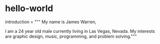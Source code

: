 # hello-world

introduction = """
  My name is James Warren,

  I am a 24 year old male currently living in Las Vegas, Nevada.
  My interests are graphic design, music, programming, and problem solving."""
